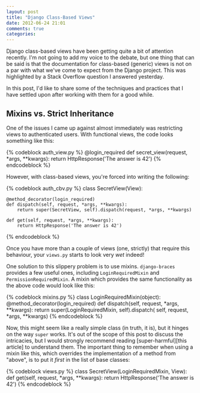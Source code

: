 ```yaml
---
layout: post
title: "Django Class-Based Views"
date: 2012-06-24 21:01
comments: true
categories: 
---
```


Django class-based views have been getting quite a bit of attention recently.
I'm not going to add my voice to the debate, but one thing that can be said is
that the documentation for class-based (generic) views is not on a par with
what we've come to expect from the Django project. This was highlighted by
a Stack Overflow question I answered yesterday.

In this post, I'd like to share some of the techniques and practices that
I have settled upon after working with them for a good while.

Mixins vs. Strict Inheritance
-----------------------------

One of the issues I came up against almost immediately was restricting views to
authenticated users. With functional views, the code looks something like this:

{% codeblock auth_view.py %}
@login_required
def secret_view(request, *args, **kwargs):
    return HttpResponse('The answer is 42')
{% endcodeblock %}

However, with class-based views, you're forced into writing the following:

{% codeblock auth_cbv.py %}
class SecretView(View):

    @method_decorator(login_required)
    def dispatch(self, request, *args, **kwargs):
        return super(SecretView, self).dispatch(request, *args, **kwargs)

    def get(self, request, *args, **kwargs):
        return HttpResponse('The answer is 42')
{% endcodeblock %}

Once you have more than a couple of views (one, strictly) that require this
behaviour, your ``views.py`` starts to look very *wet* indeed!

One solution to this slippery problem is to use mixins. ``django-braces``
provides a few useful ones, including ``LoginRequiredMixin`` and
``PermissionRequiredMixin``. A mixin which provides the same functionality as
the above code would look like this:

{% codeblock mixins.py %}
class LoginRequiredMixin(object):
    @method_decorator(login_required)
    def dispatch(self, request, *args, **kwargs):
        return super(LoginRequiredMixin, self).dispatch(
            self, request, *args, **kwargs)
{% endcodeblock %}

Now, this might seem like a really simple class (in truth, it is), but it
hinges on the way ``super`` works. It's out of the scope of this post to
discuss the intricacies, but I would strongly recommend reading
[super-harmful][this article] to understand them. The important thing to
remember when using a mixin like this, which overrides the implementation of
a method from "above", is to put it *first* in the list of base classes:

{% codeblock views.py %}
class SecretView(LoginRequiredMixin, View):
    def get(self, request, *args, **kwargs):
        return HttpResponse('The answer is 42')
{% endcodeblock %}

